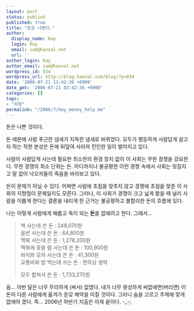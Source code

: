 ```yaml
---
layout: post
status: publish
published: true
title: "돈은 나쁘다."
author:
  display_name: Kay
  login: Kay
  email: iam@hannal.net
  url: ''
author_login: Kay
author_email: iam@hannal.net
wordpress_id: 834
wordpress_url: http://blog.hannal.com/blog/?p=834
date: '2006-07-21 11:42:36 +0900'
date_gmt: '2006-07-21 02:42:36 +0900'
categories: []
tags:
- "희망"
permalink: "/2006/7/hey_money_help_me"
---
```

<p>돈은 나쁜 것이다.</p>
<p>돈 때문에 사람 푸근한 냄새가 지독한 냄새로 바뀌었다. 모두가 평등하게 사람답게 살고자 하는 착한 본성은 돈에 뒤덮여 사라져 잔인한 일이 벌어지고 있다.</p>
<p>사람이 사람답게 사는데 필요한 최소한의 환경 장치 없이 이 사회는 무한 경쟁을 강요한다. 무한 경쟁의 최소 단위는 돈. 어디까지나 불공평한 이런 경쟁 속에서 사회는 뒷짐지고 말 없이 낙오자들의 죽음을 바라보고 있다.</p>
<p>돈이 문제가 아닐 수 있다. 어쩌면 사람에 초점을 맞추지 않고 경쟁에 초점을 맞춘 이 사회의 지향점이 문제일지도 모른다. 그러나, 이 사회가 경쟁이 크고 넓게 봤을 때 널리 사람을 이롭게 한다는 결론을 내리게 한 근거는 불공평하고 불합리한 돈의 흐름에 있다.</p>
<p>나는 이렇게 사람에게 해롭고 독이 되는 <strong>돈</strong>을 없애려고 한다. 그래서...</p>
<blockquote><p>책 사는데 쓴 돈 : 248,070원<br />
음반 사는데 쓴 돈 : 64,800원<br />
맥북 사는데 쓴 돈 : 1,278,200원<br />
맥북에 꽂을 램 사는데 쓴 돈 : 100,900원<br />
바지와 모자 사는데 쓴 돈 : 41,300원<br />
교통비와 밥 먹는데 쓰는 돈 : 편의상 생략</p>
<p>모두 합쳐서 쓴 돈 : 1,733,270원</p></blockquote>
<p>음... 이번 달은 너무 무리하게 (써서) 없앴다. 내가 너무 왕성하게 써없애면(버리면) 이 돈이 다른 사람에게 옮겨가 온갖 해악을 미칠 것이다. 그러니 숨을 고르고 주제에 맞게 없애야 겠다. 즉... 2006년 하반기 지출은 이제 끝이다. -_-;</p>
